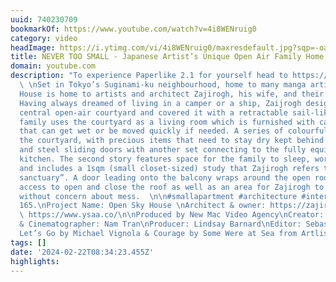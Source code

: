 ```yaml
---
uuid: 740230709
bookmarkOf: https://www.youtube.com/watch?v=4i8WENruig0
category: video
headImage: https://i.ytimg.com/vi/4i8WENruig0/maxresdefault.jpg?sqp=-oaymwEmCIAKENAF8quKqQMa8AEB-AH-CYAC0AWKAgwIABABGGUgWChKMA8=&rs=AOn4CLArUXCg-GkUSsPOXfK2mMWSS29KpQ
title: NEVER TOO SMALL - Japanese Artist’s Unique Open Air Family Home, Tokyo 57sqm/613sqft
domain: youtube.com
description: "To experience Paperlike 2.1 for yourself head to https://paperlike.com/nevertoosmall\n
  \ \nSet in Tokyo’s Suginami-ku neighbourhood, home to many manga artists, Open Sky
  House is home to artists and architect Zajirogh, his wife, and their three children.
  Having always dreamed of living in a camper or a ship, Zaijrogh designed a large
  central open-air courtyard and covered it with a retractable sail-like sheet. The
  family uses the courtyard as a living room which is furnished with camping furniture
  that can get wet or be moved quickly if needed. A series of colourful walls line
  the courtyard, with precious items that need to stay dry kept behind a set of glass
  and steel sliding doors with another set connecting to the fully equipped L-shaped
  kitchen. The second story features space for the family to sleep, work and play
  and includes a 1sqm (small closet-sized) study that Zajirogh refers to as “his little
  sanctuary”. A door leading onto the balcony wraps around the open roof, this provides
  access to open and close the roof as well as an area for Zajirogh to paint freely
  without concern about mess.  \n\n#smallapartment #architecture #interiordesign \n\nEp
  165.\nProject Name: Open Sky House \nArchitect & owner: https://zajirogh.wixsite.com/zajirogh\nArchitect:
  \ https://www.ysaa.co/\n\nProduced by New Mac Video Agency\nCreator: Colin Chee\nDirector
  & Cinematographer: Nam Tran\nProducer: Lindsay Barnard\nEditor: Sebastian Tibbs\nMusic:
  Let’s Go by Michael Vignola & Courage by Some Were at Sea from Artlist.io"
tags: []
date: '2024-02-22T08:34:23.455Z'
highlights: 
---
```



